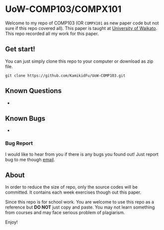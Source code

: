 # UoW-COMP103/COMPX101

Welcome to my repo of COMP103 (OR `COMPX101` as new paper code but not sure if this repo covered all). This paper is taught at [University of Waikato](https://www.waikato.ac.nz/). This repo recorded all my work for this paper.



## Get start!

You can just simply clone this repo to your computer or download as zip file.

```shell
git clone https://github.com/KamikidFu/UoW-COMP103.git
```



## Known Questions

-



## Known Bugs

-

### Bug Report

I would like to hear from you if there is any bugs you found out! Just report bug to me though [email](mailto:kidfu@live.com).



## About

In order to reduce the size of repo, only the source codes will be committed. It contains each week exercises though out this paper.

Since this repo is for school work. You are welcome to use this repo as a reference but **DO NOT** just copy and paste. You may not learn something from courses and may face serious problem of plagiarism.

Enjoy!
